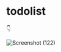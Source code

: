 # todolist
<html>

<body>

<p><span>&#128071</p>


</body>
</html>

![Screenshot (122)](https://user-images.githubusercontent.com/92467753/198901867-04573b3c-8b8b-4738-a894-8c1e74516583.png)
